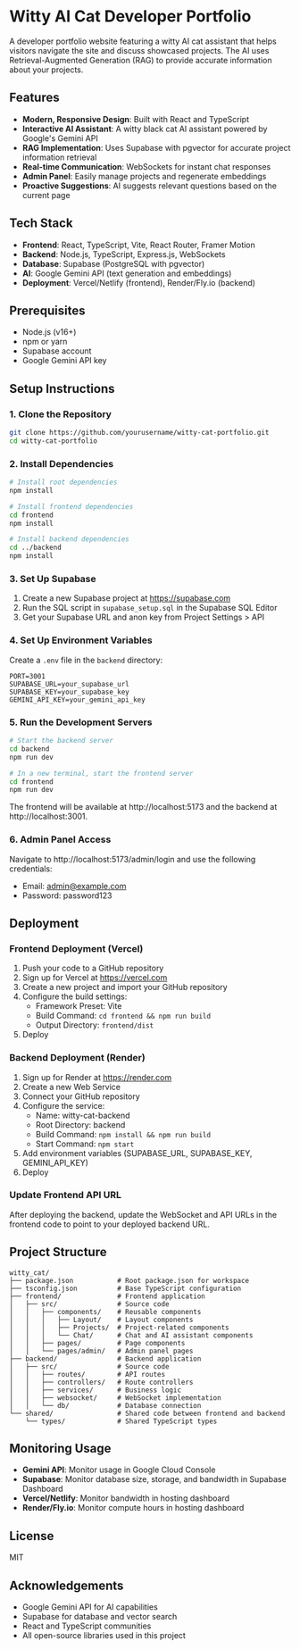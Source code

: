 # Witty AI Cat Developer Portfolio

A developer portfolio website featuring a witty AI cat assistant that helps visitors navigate the site and discuss showcased projects. The AI uses Retrieval-Augmented Generation (RAG) to provide accurate information about your projects.

## Features

- **Modern, Responsive Design**: Built with React and TypeScript
- **Interactive AI Assistant**: A witty black cat AI assistant powered by Google's Gemini API
- **RAG Implementation**: Uses Supabase with pgvector for accurate project information retrieval
- **Real-time Communication**: WebSockets for instant chat responses
- **Admin Panel**: Easily manage projects and regenerate embeddings
- **Proactive Suggestions**: AI suggests relevant questions based on the current page

## Tech Stack

- **Frontend**: React, TypeScript, Vite, React Router, Framer Motion
- **Backend**: Node.js, TypeScript, Express.js, WebSockets
- **Database**: Supabase (PostgreSQL with pgvector)
- **AI**: Google Gemini API (text generation and embeddings)
- **Deployment**: Vercel/Netlify (frontend), Render/Fly.io (backend)

## Prerequisites

- Node.js (v16+)
- npm or yarn
- Supabase account
- Google Gemini API key

## Setup Instructions

### 1. Clone the Repository

```bash
git clone https://github.com/yourusername/witty-cat-portfolio.git
cd witty-cat-portfolio
```

### 2. Install Dependencies

```bash
# Install root dependencies
npm install

# Install frontend dependencies
cd frontend
npm install

# Install backend dependencies
cd ../backend
npm install
```

### 3. Set Up Supabase

1. Create a new Supabase project at https://supabase.com
2. Run the SQL script in `supabase_setup.sql` in the Supabase SQL Editor
3. Get your Supabase URL and anon key from Project Settings > API

### 4. Set Up Environment Variables

Create a `.env` file in the `backend` directory:

```
PORT=3001
SUPABASE_URL=your_supabase_url
SUPABASE_KEY=your_supabase_key
GEMINI_API_KEY=your_gemini_api_key
```

### 5. Run the Development Servers

```bash
# Start the backend server
cd backend
npm run dev

# In a new terminal, start the frontend server
cd frontend
npm run dev
```

The frontend will be available at http://localhost:5173 and the backend at http://localhost:3001.

### 6. Admin Panel Access

Navigate to http://localhost:5173/admin/login and use the following credentials:
- Email: admin@example.com
- Password: password123

## Deployment

### Frontend Deployment (Vercel)

1. Push your code to a GitHub repository
2. Sign up for Vercel at https://vercel.com
3. Create a new project and import your GitHub repository
4. Configure the build settings:
   - Framework Preset: Vite
   - Build Command: `cd frontend && npm run build`
   - Output Directory: `frontend/dist`
5. Deploy

### Backend Deployment (Render)

1. Sign up for Render at https://render.com
2. Create a new Web Service
3. Connect your GitHub repository
4. Configure the service:
   - Name: witty-cat-backend
   - Root Directory: backend
   - Build Command: `npm install && npm run build`
   - Start Command: `npm start`
5. Add environment variables (SUPABASE_URL, SUPABASE_KEY, GEMINI_API_KEY)
6. Deploy

### Update Frontend API URL

After deploying the backend, update the WebSocket and API URLs in the frontend code to point to your deployed backend URL.

## Project Structure

```
witty_cat/
├── package.json           # Root package.json for workspace
├── tsconfig.json          # Base TypeScript configuration
├── frontend/              # Frontend application
│   ├── src/               # Source code
│   │   ├── components/    # Reusable components
│   │   │   ├── Layout/    # Layout components
│   │   │   ├── Projects/  # Project-related components
│   │   │   └── Chat/      # Chat and AI assistant components
│   │   ├── pages/         # Page components
│   │   └── pages/admin/   # Admin panel pages
├── backend/               # Backend application
│   ├── src/               # Source code
│   │   ├── routes/        # API routes
│   │   ├── controllers/   # Route controllers
│   │   ├── services/      # Business logic
│   │   ├── websocket/     # WebSocket implementation
│   │   └── db/            # Database connection
└── shared/                # Shared code between frontend and backend
    └── types/             # Shared TypeScript types
```

## Monitoring Usage

- **Gemini API**: Monitor usage in Google Cloud Console
- **Supabase**: Monitor database size, storage, and bandwidth in Supabase Dashboard
- **Vercel/Netlify**: Monitor bandwidth in hosting dashboard
- **Render/Fly.io**: Monitor compute hours in hosting dashboard

## License

MIT

## Acknowledgements

- Google Gemini API for AI capabilities
- Supabase for database and vector search
- React and TypeScript communities
- All open-source libraries used in this project
